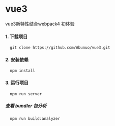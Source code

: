 # vue3
vue3新特性结合webpack4 初体验

#### 1. 下载项目
```
  git clone https://github.com/Abunuo/vue3.git
```
#### 2. 安装依赖
```
  npm install
```
#### 3. 运行项目
```
  npm run server
```

##### 查看 bundler 包分析
```
  npm run build:analyzer 
```
